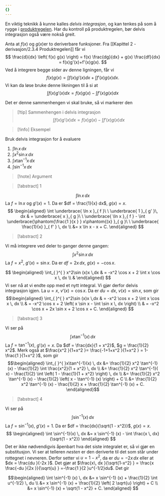 ```yaml
---
{}
---
```


En viktig teknikk å kunne kalles *delvis integrasjon*, og kan tenkes på som å rygge i [produktregelen](Kapittel%202%20-%20derivasjon/2.3.4%20Produktregelen.md). Har du kontroll på produktregelen, bør delvis integrasjon også være nokså greit. 

Anta at $f(x)$ og $g(x)$er to deriverbare funksjoner. Fra [[Kapittel 2 - derivasjon/2.3.4 Produktregelen]] får vi
$$
\frac{d}{dx} \left( f(x) g(x) \right) = f(x) \frac{dg}{dx} + g(x) \frac{df}{dx} = f(x)g'(x)+f'(x)g(x).
$$
Ved å integrere begge sider av denne ligningen, får vi
$$
f(x)g(x) = \int f(x) g'(x)dx +\int f'(x)g(x)dx.
$$
Vi kan da løse bruke denne likningen til å si at
$$ \int_{ }^{ }f(x)g'(x)dx = f(x)g(x)-\int_{ }^{ }f'(x)g(x)dx  $$

Det er denne sammenhengen vi skal bruke, så vi markerer den

> [!tip] Sammenhengen i delvis integrasjon
> $$ \int_{ }^{ }f(x)g'(x)dx = f(x)g(x)-\int_{ }^{ }f'(x)g(x)dx  $$ 
>   

> [!info] Eksempel 
> 

Bruk delvis integrasjon for å evaluere 
1. $\int \ln x \, dx$ 
2. $\int x^2 \sin x \, dx$ 
3. $\int x \tan^{-1} x \, dx$ 
4. $\int \sin^{-1} x \, dx$ 

 > [!note] Argument 
> 

> [!abstract]  1  
 
$$ \int \ln x \, dx $$ La $f = \ln x$ og $g'(x) = 1$. Da  er $df = \frac{1}{x} dx$, $g(x) = x$. 
$$
\begin{aligned} 
 \int \underbrace{ \ln x }_{ f }\ \ \underbrace{  1  }_{ g' }\, dx & = \underbrace{ x  }_{ g }\ \ \underbrace{ \ln x }_{ f } - \int \underbrace{\phantom{\frac{1 }{x } } x\phantom{(x} }_{ g }\ \ \underbrace{  \frac{1}{x} }_{ f' } \, dx \\ &=   x \ln x - x + C. 
\end{aligned}
$$   
> [!abstract]  2  

Vi må integrere ved deler to ganger denne gangen: $$ \int x^2 \sin x \, dx $$ La $f = x^2$, $g'(x) = \sin x$. Da er $df = 2x \, dx$, $g(x) = -\cos x$.

$$
\begin{aligned} 
  \int_{ }^{ } x^2\sin (x)x \,dx  &  = -x^2 \cos x + 2 \int x \cos x \, dx \\ & 
\end{aligned} 
$$
Vi ser nå at vi endte opp med et nytt integral. Vi gjør derfor delvis integrasjon igjen.
 La $u = x$, $v'(x) = \cos x$. Da er $du = dx$, $v(x) = \sin x$, som gir 
 $$\begin{aligned}   \int_{ }^{ } x^2\sin (x)x \,dx  &  = -x^2 \cos x + 2 \int x \cos x \, dx \\ &  = -x^2 \cos x + 2 \left( x \sin x - \int \sin x \, dx \right) \\ &  = -x^2 \cos x + 2x \sin x + 2 \cos x + C. \end{aligned} $$

> [!abstract]  3  

Vi ser på
$$ \int x \tan^{-1} (x) \, dx $$ La $f = \tan^{-1} (x)$, $g'(x) = x$. Da $df = \frac{dx}{1 + x^2}$, $g = \frac{1}{2} x^2$. Merk også at $\frac{x^2 }{1+x^2 }= \frac{-1+1+x^2 }{1+x^2 } = 1-\frac{1 }{1+x^2 }$, som gir 
$$\begin{aligned} \int_{ }^{ }x\tan^{-1}(x) \, dx &= \frac{1}{2} x^2 \tan^{-1} (x) - \frac{1}{2} \int \frac{x^2}{1 + x^2} \, dx \\ &= \frac{1}{2} x^2 \tan^{-1}( x) - \frac{1}{2} \int \left( 1 - \frac{1}{1 + x^2} \right) \, dx \\ &= \frac{1}{2} x^2 \tan^{-1} (x) - \frac{1}{2} \left( x - \tan^{-1} (x) \right) + C \\ &= \frac{1}{2} x^2 \tan^{-1} (x) - \frac{1}{2} x + \frac{1}{2} \tan^{-1} (x) + C. \end{aligned}$$


> [!abstract]  4  

Vi ser på
$$ \int \sin^{-1} (x) \, dx $$ La $f = \sin^{-1} (x)$, $g'(x) = 1$. Da er $df = \frac{dx}{\sqrt{1 - x^2}}$, $g(x) = x$. 
$$ \begin{aligned} \int \sin^{-1}(x) \, dx &= x \sin^{-1} (x) - \int \frac{x \, dx}{\sqrt{1 - x^2}} \end{aligned} $$Det er ikke nødvendigvis åpenbart hva det siste integralet er, så vi gjør en substitusjon. Vi ser at telleren *nesten* er den deriverte til det som står under rottegnet i nevneren. Derfor setter vi $u = 1-x^2$, da er $du = -2x \, dx$ eller at $dx = \frac{du }{-2x }$. Det gjør at $\frac{x\, dx }{\sqrt{1-x^2} } = \frac{x \frac{-du }{2x }}{\sqrt{u} } =-\frac{1 }{2 }u^{-1/2}du$. Det gir
 
$$\begin{aligned} \int \sin^{-1} (x) \, dx &= x \sin^{-1} (x) + \frac{1}{2} \int u^{-1/2} \, du \\ &= x \sin^{-1} (x) + \frac{1}{2} \left( 2 \sqrt{u} \right) + C \\ &= x \sin^{-1} (x) + \sqrt{1 - x^2} + C. \end{aligned} $$